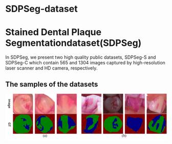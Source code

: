 # SDPSeg-dataset
# Stained Dental Plaque Segmentationdataset(SDPSeg)
In SDPSeg, we present two high quality public datasets, SDPSeg-S and SDPSeg-C which contain 565 and 1304 images captured by high-resolution laser scanner and HD camera, respectively.
## The samples of the datasets
![](https://github.com/anaanaa/SDPSeg-dataset/blob/main/sample.PNG)
